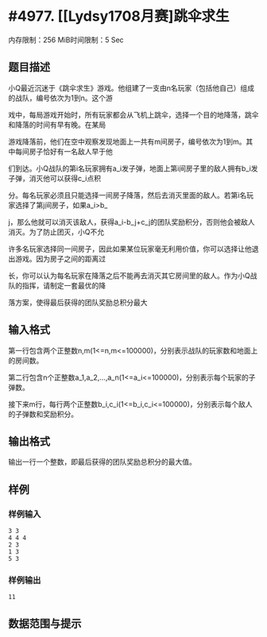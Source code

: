 # #4977. [[Lydsy1708月赛]跳伞求生

内存限制：256 MiB时间限制：5 Sec

## 题目描述

小Q最近沉迷于《跳伞求生》游戏。他组建了一支由n名玩家（包括他自己）组成的战队，编号依次为1到n。这个游

戏中，每局游戏开始时，所有玩家都会从飞机上跳伞，选择一个目的地降落，跳伞和降落的时间有早有晚。在某局

游戏降落前，他们在空中观察发现地面上一共有m间房子，编号依次为1到m。其中每间房子恰好有一名敌人早于他

们到达。小Q战队的第i名玩家拥有a_i发子弹，地面上第i间房子里的敌人拥有b_i发子弹，消灭他可以获得c_i点积

分。每名玩家必须且只能选择一间房子降落，然后去消灭里面的敌人。若第i名玩家选择了第j间房子，如果a_i>b_

j，那么他就可以消灭该敌人，获得a_i-b_j+c_j的团队奖励积分，否则他会被敌人消灭。为了防止团灭，小Q不允

许多名玩家选择同一间房子，因此如果某位玩家毫无利用价值，你可以选择让他退出游戏。因为房子之间的距离过

长，你可以认为每名玩家在降落之后不能再去消灭其它房间里的敌人。作为小Q战队的指挥，请制定一套最优的降

落方案，使得最后获得的团队奖励总积分最大

## 输入格式

第一行包含两个正整数n,m(1<=n,m<=100000)，分别表示战队的玩家数和地面上的房间数。

第二行包含n个正整数a_1,a_2,...,a_n(1<=a_i<=100000)，分别表示每个玩家的子弹数。

接下来m行，每行两个正整数b_i,c_i(1<=b_i,c_i<=100000)，分别表示每个敌人的子弹数和奖励积分。

## 输出格式

输出一行一个整数，即最后获得的团队奖励总积分的最大值。

## 样例

### 样例输入

    
    3 3
    4 4 4
    2 3
    1 3
    5 3
    

### 样例输出

    
    11
    

## 数据范围与提示

